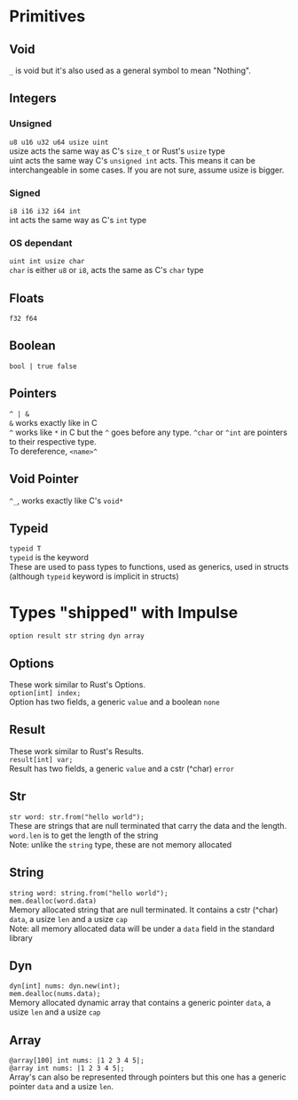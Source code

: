 # Primitives
## Void
`_` is void but it's also used as a general symbol to mean "Nothing".

## Integers
### Unsigned
`u8 u16 u32 u64 usize uint`<br>
usize acts the same way as C's `size_t` or Rust's `usize` type<br>
uint acts the same way C's `unsigned int` acts. This means it can be interchangeable in some cases. If you are not sure, assume usize is bigger.

### Signed
`i8 i16 i32 i64 int`<br>
int acts the same way as C's `int` type

### OS dependant
`uint int usize char`<br>
`char` is either `u8` or `i8`, acts the same as C's `char` type

## Floats
`f32 f64`

## Boolean
`bool | true false`

## Pointers
`^ | &`<br>
`&` works exactly like in C<br>
`^` works like `*` in C but the `^` goes before any type. `^char` or `^int` are pointers to their respective type.<br>
To dereference, `<name>^`

## Void Pointer
`^_`, works exactly like C's `void*`

## Typeid
`typeid T`<br>
`typeid` is the keyword<br>
These are used to pass types to functions, used as generics, used in structs (although `typeid` keyword is implicit in structs)

# Types "shipped" with Impulse
`option result str string dyn array`

## Options
These work similar to Rust's Options.<br>
`option[int] index;`<br>
Option has two fields, a generic `value` and a boolean `none`

## Result
These work similar to Rust's Results.<br>
`result[int] var;`<br>
Result has two fields, a generic `value` and a cstr (^char) `error`

## Str
`str word: str.from("hello world");`<br>
These are strings that are null terminated that carry the data and the length. `word.len` is to get the length of the string<br>
Note: unlike the `string` type, these are not memory allocated

## String
`string word: string.from("hello world");`<br>
`mem.dealloc(word.data)`<br>
Memory allocated string that are null terminated. It contains a cstr (^char) `data`, a usize `len` and a usize `cap`<br>
Note: all memory allocated data will be under a `data` field in the standard library

## Dyn
`dyn[int] nums: dyn.new(int);`<br>
`mem.dealloc(nums.data);`<br>
Memory allocated dynamic array that contains a generic pointer `data`, a usize `len` and a usize `cap`

## Array
`@array[100] int nums: |1 2 3 4 5|;`<br>
`@array int nums: |1 2 3 4 5|;`<br>
Array's can also be represented through pointers but this one has a generic pointer `data` and a usize `len`.
